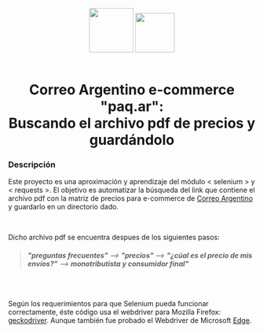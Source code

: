 <div align=center>
    <img src="https://bundlen.com/wp-content/uploads/2020/05/selenium_logo_square_green.png" width=90px>
    <img src="https://blog.bossylobster.com/images/requests-python-logo.png" width=80px >
</div>

<br>

<div align=center>
    <h1>Correo Argentino  e-commerce "paq.ar":<br>
    Buscando el archivo pdf de precios y guardándolo</h1>
</div>


### Descripción
Este proyecto es una aproximación y aprendizaje del módulo < selenium > y < requests >. El objetivo es automatizar la búsqueda del link que contiene el archivo pdf con la matriz de precios para e-commerce de [Correo Argentino][CA] y guardarlo en un directorio dado.

<br>

Dicho archivo pdf se encuentra despues de los siguientes pasos: 

>  ###### _**"preguntas frecuentes"**_   -->   _**"precios"**_   -->   _**"¿cúal es el precio de mis envíos?"**_   --> _**monotributista y consumidor final"**_  

<br>


Según los requerimientos para que Selenium pueda funcionar correctamente, éste código usa el webdriver para Mozilla Firefox: [geckodriver][FWB]. Aunque también fue probado el Webdriver de Microsoft [Edge][EWB].


[CA]: https://www.correoargentino.com.ar/MiCorreo/public/faqs
[FWB]: https://github.com/mozilla/geckodriver/releases
[EWB]: https://developer.microsoft.com/en-us/microsoft-edge/tools/webdriver/
